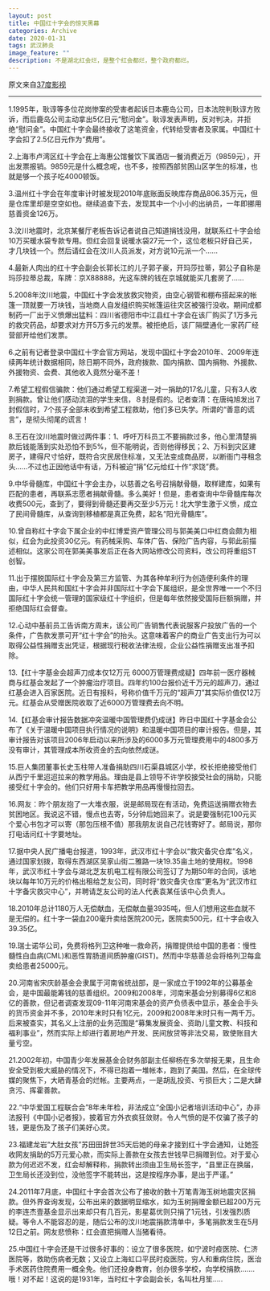 ```yaml
---
layout: post
title: 中国红十字会的惊天黑幕
categories: Archive
date: 2020-01-31
tags: 武汉肺炎
image_feature: ""
description: 不是湖北红会烂，是整个红会都烂，整个政府都烂。
---
```


原文来自[37度影视](http://206.189.252.32:8083/%E4%B8%AD%E5%9B%BD%E7%BA%A2%E5%8D%81%E5%AD%97%E4%BC%9A%E7%9A%84%E6%83%8A%E5%A4%A9%E9%BB%91%E5%B9%95.html)

---

1.1995年，耿谆等多位花岗惨案的受害者起诉日本鹿岛公司，日本法院判耿谆方败诉，而后鹿岛公司主动拿出5亿日元“慰问金”。耿谆发表声明，反对判决，并拒绝“慰问金”。中国红十字会最终接收了这笔资金，代转给受害者及家属。中国红十字会扣了2.5亿日元作为“费用”。

2.上海市卢湾区红十字会在上海惠公馆餐饮下属酒店一餐消费近万（9859元），开出发票报销。9859元是什么概念呢，也不多，按照西部贫困山区学生的标准，也就是够一个孩子吃4000顿饭。

3.温州红十字会在年度审计时被发现2010年底账面反映库存商品806.35万元，但是仓库里却是空空如也。继续追查下去，发现其中一个小小的出纳员，一年即挪用慈善资金126万。

3.汶川地震时，北京某餐厅老板告诉记者说自己知道捐钱没用，就联系红十字会给10万买暖水袋专款专用。但红会回复说暖水袋27元一个，这位老板只好自己买，才几块钱一个。然后请红会在汶川人员派发，对方说10元派一个……

4.最新人肉出的红十字会副会长郭长江的儿子郭子豪，开玛莎拉蒂，郭公子自称是玛莎拉蒂总裁，车牌：京X88888，光这车牌的钱在京城就能买几套房了……

5.2008年汶川地震，中国红十字会发放救灾物资，由空心钢管和棚布搭起来的帐篷一顶就要一万块钱，当地商人自发组织购买帐篷运往灾区被强行没收。期间成都制药一厂出于义愤爆出猛料：四川省德阳市中江县红十字会在该厂购买了1万多元的救灾药品，却要求对方开5万多元的发票。被拒绝后，该厂隔壁通化一家药厂经营部开给他们发票。

6.之前有记者登录中国红十字会官方网站，发现中国红十字会2010年、2009年连续两年统计数据相同，除日期不同外，政府拨款、国内捐款、国内捐物、外援款、外援物资、会费、其他收入竟然分毫不差！

7.希望工程假信骗款：他们通过希望工程渠道一对一捐助的17名儿童，只有3人收到捐款。曾让他们感动流泪的学生来信，８封是假的。记者查清：在唐纯旭发出７封假信时，7个孩子全部未收到希望工程救助，他们多已失学。所谓的“善意的谎言”，是彻头彻尾的谎言！

8.王石在汶川地震时做过两件事：1、呼吁万科员工不要捐款过多，他心里清楚捐款后钱能落到实处恐怕不到5%，但不能明说，否则他得移民；2、万科到灾区建房子，建得尺寸恰好，既符合灾民居住标准，又无法变成商品房，以断衙门寻租念头……不过也正因他话中有话，万科被迫“捐”亿元给红十作“求饶”费。

9.中华骨髓库，中国红十字会主办，以慈善之名号召捐献骨髓，取样建库，如果有匹配的患者，再联系志愿者捐献骨髓。多么美好！但是，患者查询中华骨髓库每次收费500元，查到了，要得到骨髓还要再交至少5万元！北大学生激于义愤，成立了民间骨髓库，从查询到移植都是真正免费，起名“阳光骨髓库”。

10.曾自称红十字会下属企业的中红博爱资产管理公司与郭美美口中红商会颇为相似，红会为此投资30亿元。有药械采购、车体广告、保险广告内容，与郭此前描述相似。这家公司在郭美美事发后正在各大网站修改公司资料，改公司将重组ST创智。

11.出于摆脱国际红十字会及第三方监管、为其各种牟利行为创造便利条件的理由，中华人民共和国红十字会并非国际红十字会下属组织，是全世界唯一一个不归国际红十字会统一管理的国家级红十字组织，但是每年依然接受国际巨额捐赠，并拒绝国际红会督查。

12.心动中基前员工告诉南方周末，该公司广告销售代表说服客户投放广告的一个条件，广告款发票可开“红十字会”的抬头。这意味着客户的商业广告支出行为可以取得公益性捐赠支出凭证，根据现行税收法律法规，企业公益性捐赠支出准予扣除。

13.【红十字基金会超声刀成本仅12万元 6000万管理费成疑】四年前一医疗器械商与红基会发起了一个肿瘤治疗项目。四年约100台报价近千万元的超声刀，通过红基会进入百家医院。近日有报料，号称价值千万元的“超声刀”其实际价值仅12万元。红基会从受赠医院收取了近6000万管理费去向不明。

14.【红基会审计报告数据冲突温暖中国管理费仍成谜】昨日中国红十字基金会公布了《关于温暖中国项目执行情况的说明》和温暖中国项目的审计报告。但是，其审计报告对该项目2006年启动以来所涉及的6000多万元管理费用中的4800多万没有审计，其管理成本所收资金的去向依然成谜。

15.巨人集团董事长史玉柱带人准备捐助四川石渠县城区小学，校长拒绝接受他们从西宁千里迢迢拉来的教学用品。理由是县上领导不许学校接受社会的捐助，只能接受红十字会的。他们只好用卡车把教学用品再慢慢拉回去。

16.网友：昨个朋友抱了一大堆衣服，说是邮局现在有活动，免费运送捐赠衣物去贫困地区。我说这不错，慢点也去寄，5分钟后她回来了。说是要强制花100元买个爱心书包才可以寄（那包压根不值）那我朋友说自己花钱寄好了。邮局说，那你打电话问红十字要地址。

17.据中央人民广播电台报道，1993年，武汉市红十字会以“救灾备灾仓库”名义，通过国家划拨，取得东西湖区吴家山街二雅路一块19.35亩土地的使用权。1998年，武汉市红十字会与湖北芝友机电工程有限公司签订了为期50年的合同，该地块以每年10万元的价格出租给芝友公司，同时将“救灾备灾仓库”更名为“武汉市红十字备灾救灾中心”，并聘请芝友公司的法人代表袁某任该中心负责人。

18.2010年总计1180万人无偿献血，无偿献血量3935吨，但人们想用这些血就不是无偿的。红十字一袋血200毫升卖给医院200元，医院卖500元，红十字会收入39.35亿。

19.瑞士诺华公司，免费将格列卫这种唯一救命药，捐赠提供给中国的患者：慢性髓性白血病(CML)和恶性胃肠道间质肿瘤(GIST)。然而中华慈善总会将格列卫每盒卖给患者25000元。

20.河南省宋庆龄基金会隶属于河南省统战部，是一家成立于1992年的公募基金会，是中国最能筹钱的慈善组织。2009和2008年，河南宋基会分别募得6亿和8亿的善款，但记者调查发现09-11年河南宋基会的资产负债表中显示，基金会手头的货币资金并不多，2010年末时只有1亿元，2009和2008年末时只有一两千万。后来被查实，其名义上注册的业务范围是“募集发展资金、资助儿童文教、科技和福利事业”，然而实际上却进行着房地产开发、民间放贷等非法交易，致使账目大量亏空。

21.2002年初，中国青少年发展基金会财务部副主任柳杨在多次举报无果，且生命安全受到极大威胁的情况下，不得已抱着一堆帐本，跑到了美国。然后，在全球传媒的聚焦下，大晒青基会的烂帐。主要两点，一是胡乱投资、亏损巨大；二是大肆贪污、挥霍善款。

22.“中华爱国工程联合会”8年未年检，非法成立“全国小记者培训活动中心”，办非法报刊《中国小记者报》，披着官方外衣疯狂敛财。令人气愤的是不仅骗了孩子的钱，更是伤及了孩子们美好心灵。

23.福建龙岩“大肚女孩”苏田田辞世35天后她的母亲才接到红十字会通知，让她签收网友捐助的5万元爱心款，而实际上善款在女孩去世钱早已捐赠到位。对于爱心款为何迟迟不发，红会却解释称，捐款转出须由卫生局长签字，“县里正在换届，卫生局长还没到位，没他签字不能转出，这是按程序办事，是出于严谨。”

24.2011年7月底，中国红十字会首次公布了接收的数十万笔青海玉树地震灾区捐款。但外界查询发现，公布出来的数据明显缩水，如为玉树捐赠金额已超200万元的李连杰壹基金显示出来却只有几百元，影星葛优则只捐了1元钱，引发强烈质疑。等令人不能容忍的是，随后公布的汶川地震捐款清单中，多笔捐款发生在5月12日之前。网友悲愤称：红会直把捐赠人当猪看待。

25.中国红十字会还是干过很多好事的：设立了很多医院，如宁波时疫医院、仁济医院等，救助伤病者无数；又设立上海虹口平民时疫医院，穷人和重病住院，医治手术医药住院费用一概全免。他们还投身教育，创办很多学校，向学校捐款.......哦！对不起！这说的是1931年，当时红十字会副会长，名叫杜月笙.....
